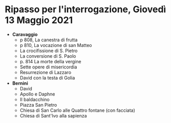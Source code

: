 # Ripasso per l'interrogazione, Giovedì 13 Maggio 2021
* **Caravaggio**
	* p 808, La canestra di frutta
	* p 810, La vocazione di san Matteo
	* La crocifissione di S. Pietro
	* La conversione di S. Paolo
	* p. 814 La morte della vergine
	* Sette opere di misericordia
	* Resurrezione di Lazzaro
	* David con la testa di Golia
* **Bernini**
	* David
	* Apollo e Daphne
	* Il baldacchino
	* Piazza San Pietro
	* Chiesa di San Carlo alle Quattro fontane (con facciata)
	* Chiesa di Sant'Ivo alla sapienza
<!--stackedit_data:
eyJoaXN0b3J5IjpbLTEzMzE4NzIyNjZdfQ==
-->